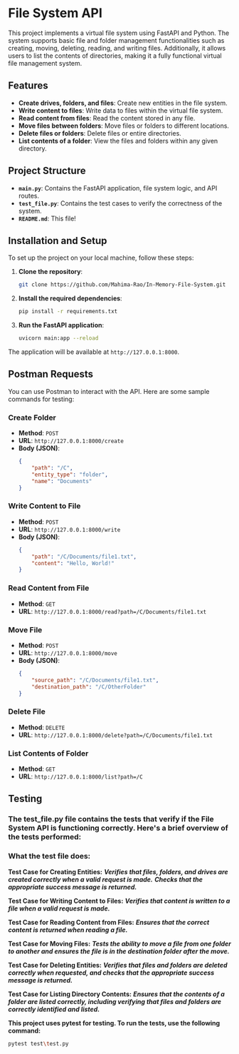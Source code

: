 # File System API

This project implements a virtual file system using FastAPI and Python. The system supports basic file and folder management functionalities such as creating, moving, deleting, reading, and writing files. Additionally, it allows users to list the contents of directories, making it a fully functional virtual file management system.

## Features
- **Create drives, folders, and files**: Create new entities in the file system.
- **Write content to files**: Write data to files within the virtual file system.
- **Read content from files**: Read the content stored in any file.
- **Move files between folders**: Move files or folders to different locations.
- **Delete files or folders**: Delete files or entire directories.
- **List contents of a folder**: View the files and folders within any given directory.

## Project Structure
- **`main.py`**: Contains the FastAPI application, file system logic, and API routes.
- **`test_file.py`**: Contains the test cases to verify the correctness of the system.
- **`README.md`**: This file!

## Installation and Setup

To set up the project on your local machine, follow these steps:

1. **Clone the repository**:
    ```bash
    git clone https://github.com/Mahima-Rao/In-Memory-File-System.git
    ```

2. **Install the required dependencies**:
    ```bash
    pip install -r requirements.txt
    ```

3. **Run the FastAPI application**:
    ```bash
    uvicorn main:app --reload
    ```

The application will be available at `http://127.0.0.1:8000`.

## Postman Requests

You can use Postman to interact with the API. Here are some sample commands for testing:

### Create Folder
- **Method**: `POST`
- **URL**: `http://127.0.0.1:8000/create`
- **Body (JSON)**:
    ```json
    {
        "path": "/C",
        "entity_type": "folder",
        "name": "Documents"
    }
    ```

### Write Content to File
- **Method**: `POST`
- **URL**: `http://127.0.0.1:8000/write`
- **Body (JSON)**:
    ```json
    {
        "path": "/C/Documents/file1.txt",
        "content": "Hello, World!"
    }
    ```

### Read Content from File
- **Method**: `GET`
- **URL**: `http://127.0.0.1:8000/read?path=/C/Documents/file1.txt`

### Move File
- **Method**: `POST`
- **URL**: `http://127.0.0.1:8000/move`
- **Body (JSON)**:
    ```json
    {
        "source_path": "/C/Documents/file1.txt",
        "destination_path": "/C/OtherFolder"
    }
    ```

### Delete File
- **Method**: `DELETE`
- **URL**: `http://127.0.0.1:8000/delete?path=/C/Documents/file1.txt`

### List Contents of Folder
- **Method**: `GET`
- **URL**: `http://127.0.0.1:8000/list?path=/C`

## Testing

### The test_file.py file contains the tests that verify if the File System API is functioning correctly. Here's a brief overview of the tests performed:

### What the test file does:
**Test Case for Creating Entities:**
***Verifies that files, folders, and drives are created correctly when a valid request is made.***
***Checks that the appropriate success message is returned.***

**Test Case for Writing Content to Files:**
***Verifies that content is written to a file when a valid request is made.***

**Test Case for Reading Content from Files:**
***Ensures that the correct content is returned when reading a file.***

**Test Case for Moving Files:**
***Tests the ability to move a file from one folder to another and ensures the file is in the destination folder after the move.***

**Test Case for Deleting Entities:**
***Verifies that files and folders are deleted correctly when requested, and checks that the appropriate success message is returned.***

**Test Case for Listing Directory Contents:**
***Ensures that the contents of a folder are listed correctly, including verifying that files and folders are correctly identified and listed.***

**This project uses pytest for testing. To run the tests, use the following command:**

```bash
pytest test\test.py
